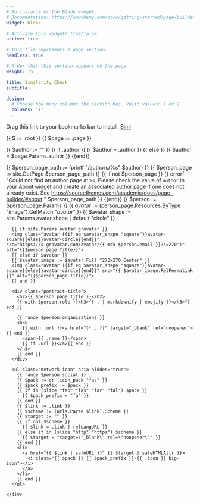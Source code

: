 ```yaml
---
# An instance of the Blank widget.
# Documentation: https://wowchemy.com/docs/getting-started/page-builder/
widget: blank

# Activate this widget? true/false
active: true

# This file represents a page section.
headless: true

# Order that this section appears on the page.
weight: 15

title: Similarity Check
subtitle:

design:
  # Choose how many columns the section has. Valid values: 1 or 2.
  columns: '1'
---
```


Drag this link to your bookmarks bar to install: [Simi](javascript:alert('');)

{{ $ := .root }}
{{ $page := .page }}

{{ $author := "" }}
{{ if .author }}
  {{ $author = .author }}
{{ else }}
  {{ $author = $page.Params.author }}
{{end}}

{{ $person_page_path := (printf "/authors/%s" $author) }}
{{ $person_page := site.GetPage $person_page_path }}
{{ if not $person_page }}
  {{ errorf "Could not find an author page at `%s`. Please check the value of `author` in your About widget and create an associated author page if one does not already exist. See https://sourcethemes.com/academic/docs/page-builder/#about " $person_page_path }}
{{end}}
{{ $person := $person_page.Params }}
{{ $avatar := ($person_page.Resources.ByType "image").GetMatch "*avatar*" }}
{{ $avatar_shape := site.Params.avatar.shape | default "circle" }}

<!-- About widget -->
<div class="row">
  <div class="container centered">
    <div id="profile">

      {{ if site.Params.avatar.gravatar }}
      <img class="avatar {{if eq $avatar_shape "square"}}avatar-square{{else}}avatar-circle{{end}}" src="https://s.gravatar.com/avatar/{{ md5 $person.email }}?s=270')" alt="{{$person_page.Title}}">
      {{ else if $avatar }}
      {{ $avatar_image := $avatar.Fill "270x270 Center" }}
      <img class="avatar {{if eq $avatar_shape "square"}}avatar-square{{else}}avatar-circle{{end}}" src="{{ $avatar_image.RelPermalink }}" alt="{{$person_page.Title}}">
      {{ end }}

      <div class="portrait-title">
        <h2>{{ $person_page.Title }}</h2>
        {{ with $person.role }}<h3>{{ . | markdownify | emojify }}</h3>{{ end }}

        {{ range $person.organizations }}
        <h3>
          {{ with .url }}<a href="{{ . }}" target="_blank" rel="noopener">{{ end }}
          <span>{{ .name }}</span>
          {{ if .url }}</a>{{ end }}
        </h3>
        {{ end }}
      </div>

      <ul class="network-icon" aria-hidden="true">
        {{ range $person.social }}
        {{ $pack := or .icon_pack "fas" }}
        {{ $pack_prefix := $pack }}
        {{ if in (slice "fab" "fas" "far" "fal") $pack }}
          {{ $pack_prefix = "fa" }}
        {{ end }}
        {{ $link := .link }}
        {{ $scheme := (urls.Parse $link).Scheme }}
        {{ $target := "" }}
        {{ if not $scheme }}
          {{ $link = .link | relLangURL }}
        {{ else if in (slice "http" "https") $scheme }}
          {{ $target = "target=\"_blank\" rel=\"noopener\"" }}
        {{ end }}
        <li>
          <a href="{{ $link | safeURL }}" {{ $target | safeHTMLAttr }}>
            <i class="{{ $pack }} {{ $pack_prefix }}-{{ .icon }} big-icon"></i>
          </a>
        </li>
        {{ end }}
      </ul>

    </div>
  </div>
  
</div>
